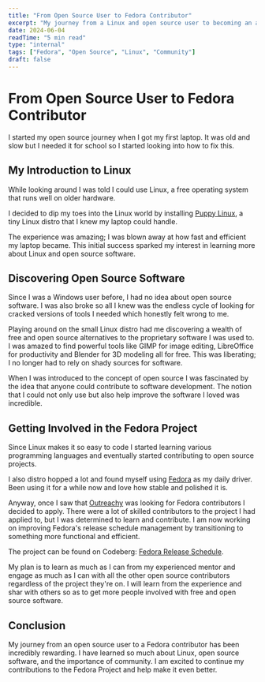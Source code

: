 ```yaml
---
title: "From Open Source User to Fedora Contributor"
excerpt: "My journey from a Linux and open source user to becoming an active contributor to the Fedora Project."
date: 2024-06-04
readTime: "5 min read"
type: "internal"
tags: ["Fedora", "Open Source", "Linux", "Community"]
draft: false
---
```


# From Open Source User to Fedora Contributor

I started my open source journey when I got my first laptop. It was old and slow but I needed it for school so I started looking into how to fix this.

## My Introduction to Linux

While looking around I was told I could use Linux, a free operating system that runs well on older hardware.

I decided to dip my toes into the Linux world by installing [Puppy Linux](https://puppylinux-woof-ce.github.io/), a tiny Linux distro that I knew my laptop could handle.

The experience was amazing; I was blown away at how fast and efficient my laptop became. This initial success sparked my interest in learning more about Linux and open source software.

## Discovering Open Source Software

Since I was a Windows user before, I had no idea about open source software. I was also broke so all I knew was the endless cycle of looking for cracked versions of tools I needed which honestly felt wrong to me.

Playing around on the small Linux distro had me discovering a wealth of free and open source alternatives to the proprietary software I was used to. I was amazed to find powerful tools like GIMP for image editing, LibreOffice for productivity and Blender for 3D modeling all for free. This was liberating; I no longer had to rely on shady sources for software.

When I was introduced to the concept of open source I was fascinated by the idea that anyone could contribute to software development. The notion that I could not only use but also help improve the software I loved was incredible.

## Getting Involved in the Fedora Project

Since Linux makes it so easy to code I started learning various programming languages and eventually started contributing to open source projects.

I also distro hopped a lot and found myself using [Fedora](https://fedoraproject.org/) as my daily driver. Been using it for a while now and love how stable and polished it is.

Anyway, once I saw that [Outreachy](https://www.outreachy.org/) was looking for Fedora contributors I decided to apply. There were a lot of skilled contributors to the project I had applied to, but I was determined to learn and contribute. I am now working on improving Fedora's release schedule management by transitioning to something more functional and efficient.

The project can be found on Codeberg: [Fedora Release Schedule](https://codeberg.org/fedora/release-schedule-planner).

My plan is to learn as much as I can from my experienced mentor and engage as much as I can with all the other open source contributors regardless of the project they're on. I will learn from the experience and shar with others so as to get more people involved with free and open source software.

## Conclusion

My journey from an open source user to a Fedora contributor has been incredibly rewarding. I have learned so much about Linux, open source software, and the importance of community. I am excited to continue my contributions to the Fedora Project and help make it even better.
